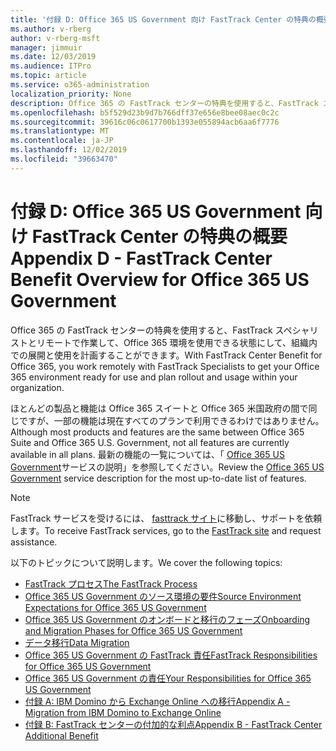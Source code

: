 ```yaml
---
title: '付録 D: Office 365 US Government 向け FastTrack Center の特典の概要'
ms.author: v-rberg
author: v-rberg-msft
manager: jimmuir
ms.date: 12/03/2019
ms.audience: ITPro
ms.topic: article
ms.service: o365-administration
localization_priority: None
description: Office 365 の FastTrack センターの特典を使用すると、FastTrack スペシャリストとリモートで作業して、Office 365 環境を使用できる状態にして、組織内での展開と使用を計画することができます。
ms.openlocfilehash: b5f529d23b9d7b766dff37e656e8bee08aec0c2c
ms.sourcegitcommit: 39616c06c0617700b1393e055894acb6aa6f7776
ms.translationtype: MT
ms.contentlocale: ja-JP
ms.lasthandoff: 12/02/2019
ms.locfileid: "39663470"
---
```

# <a name="appendix-d---fasttrack-center-benefit-overview-for-office-365-us-government"></a><span data-ttu-id="5f593-103">付録 D: Office 365 US Government 向け FastTrack Center の特典の概要</span><span class="sxs-lookup"><span data-stu-id="5f593-103">Appendix D - FastTrack Center Benefit Overview for Office 365 US Government</span></span>

<span data-ttu-id="5f593-104">Office 365 の FastTrack センターの特典を使用すると、FastTrack スペシャリストとリモートで作業して、Office 365 環境を使用できる状態にして、組織内での展開と使用を計画することができます。</span><span class="sxs-lookup"><span data-stu-id="5f593-104">With FastTrack Center Benefit for Office 365, you work remotely with FastTrack Specialists to get your Office 365 environment ready for use and plan rollout and usage within your organization.</span></span> 
  
<span data-ttu-id="5f593-105">ほとんどの製品と機能は Office 365 スイートと Office 365 米国政府の間で同じですが、一部の機能は現在すべてのプランで利用できるわけではありません。</span><span class="sxs-lookup"><span data-stu-id="5f593-105">Although most products and features are the same between Office 365 Suite and Office 365 U.S. Government, not all features are currently available in all plans.</span></span> <span data-ttu-id="5f593-106">最新の機能の一覧については、「 [Office 365 US Government](https://aka.ms/aboutgovcloud)サービスの説明」を参照してください。</span><span class="sxs-lookup"><span data-stu-id="5f593-106">Review the [Office 365 US Government](https://aka.ms/aboutgovcloud) service description for the most up-to-date list of features.</span></span>

> [!NOTE]
> <span data-ttu-id="5f593-107">FastTrack サービスを受けるには、 [fasttrack サイト](https://go.microsoft.com/fwlink/?linkid=780698)に移動し、サポートを依頼します。</span><span class="sxs-lookup"><span data-stu-id="5f593-107">To receive FastTrack services, go to the [FastTrack site](https://go.microsoft.com/fwlink/?linkid=780698) and request assistance.</span></span>  

<span data-ttu-id="5f593-108">以下のトピックについて説明します。</span><span class="sxs-lookup"><span data-stu-id="5f593-108">We cover the following topics:</span></span>
- [<span data-ttu-id="5f593-109">FastTrack プロセス</span><span class="sxs-lookup"><span data-stu-id="5f593-109">The FastTrack Process</span></span>](O365-fasttrack-process.md) 
- [<span data-ttu-id="5f593-110">Office 365 US Government のソース環境の要件</span><span class="sxs-lookup"><span data-stu-id="5f593-110">Source Environment Expectations for Office 365 US Government</span></span>](US-Gov-appendix-source-environment-expectations.md)   
- [<span data-ttu-id="5f593-111">Office 365 US Government のオンボードと移行のフェーズ</span><span class="sxs-lookup"><span data-stu-id="5f593-111">Onboarding and Migration Phases for Office 365 US Government</span></span>](US-Gov-appendix-onboarding-and-migration.md)
- [<span data-ttu-id="5f593-112">データ移行</span><span class="sxs-lookup"><span data-stu-id="5f593-112">Data Migration</span></span>](O365-data-migration.md)    
- [<span data-ttu-id="5f593-113">Office 365 US Government の FastTrack 責任</span><span class="sxs-lookup"><span data-stu-id="5f593-113">FastTrack Responsibilities for Office 365 US Government</span></span>](US-Gov-appendix-fasttrack-responsibilities.md)   
- [<span data-ttu-id="5f593-114">Office 365 US Government の責任</span><span class="sxs-lookup"><span data-stu-id="5f593-114">Your Responsibilities for Office 365 US Government</span></span>](US-Gov-appendix-your-responsibilities.md) 
- [<span data-ttu-id="5f593-115">付録 A: IBM Domino から Exchange Online への移行</span><span class="sxs-lookup"><span data-stu-id="5f593-115">Appendix A - Migration from IBM Domino to Exchange Online</span></span>](O365-from-ibm-domino-to-exchange-online.md)   
- [<span data-ttu-id="5f593-116">付録 B: FastTrack センターの付加的な利点</span><span class="sxs-lookup"><span data-stu-id="5f593-116">Appendix B - FastTrack Center Additional Benefit</span></span>](O365-fasttrack-additional-benefits.md)



